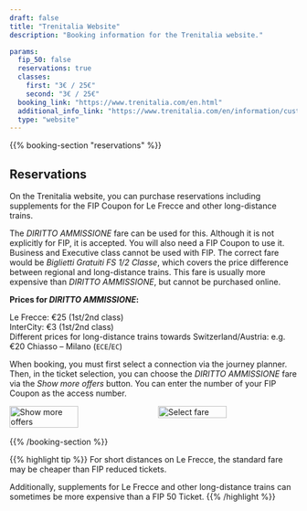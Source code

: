 ```yaml
---
draft: false
title: "Trenitalia Website"
description: "Booking information for the Trenitalia website."

params:
  fip_50: false
  reservations: true
  classes:
    first: "3€ / 25€"
    second: "3€ / 25€"
  booking_link: "https://www.trenitalia.com/en.html"
  additional_info_link: "https://www.trenitalia.com/en/information/customer-service-offices.html"
  type: "website"
---
```


{{% booking-section "reservations" %}}

## Reservations

On the Trenitalia website, you can purchase reservations including supplements for the FIP Coupon for Le Frecce and other long-distance trains.

The _DIRITTO AMMISSIONE_ fare can be used for this. Although it is not explicitly for FIP, it is accepted. You will also need a FIP Coupon to use it. Business and Executive class cannot be used with FIP. The correct fare would be _Biglietti Gratuiti FS 1/2 Classe_, which covers the price difference between regional and long-distance trains. This fare is usually more expensive than _DIRITTO AMMISSIONE_, but cannot be purchased online.

**Prices for _DIRITTO AMMISSIONE_:**

Le Frecce: €25 (1st/2nd class) \
InterCity: €3 (1st/2nd class) \
Different prices for long-distance trains towards Switzerland/Austria: e.g. €20 Chiasso – Milano (`ECE`/`EC`)

When booking, you must first select a connection via the journey planner. Then, in the ticket selection, you can choose the _DIRITTO AMMISSIONE_ fare via the _Show more offers_ button. You can enter the number of your FIP Coupon as the access number.

<!-- TODO: Replace with markdown image and find ways to customize width -->
<div style="display: flex; gap: 1rem; margin-bottom: 1rem;">
    <img src="/en/booking/fs-website/reservation_1.en.webp" alt="Show more offers" style="width: 49%;">
    <img src="/en/booking/fs-website/reservation_2.en.webp" alt="Select fare" style="width: 49%;">
</div>

{{% /booking-section %}}

{{% highlight tip %}}
For short distances on Le Frecce, the standard fare may be cheaper than FIP reduced tickets.

Additionally, supplements for Le Frecce and other long-distance trains can sometimes be more expensive than a FIP 50 Ticket.
{{% /highlight %}}
